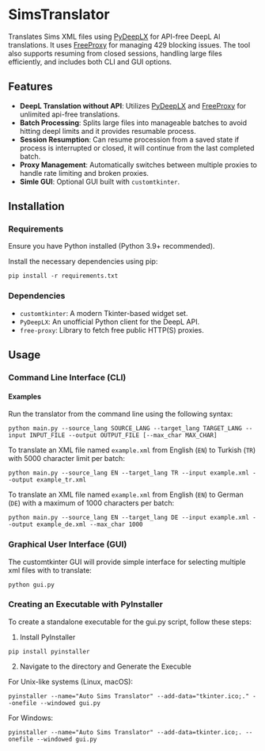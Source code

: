 # SimsTranslator

Translates Sims XML files using [PyDeepLX](https://github.com/OwO-Network/PyDeepLX) for API-free DeepL AI translations. It uses [FreeProxy](https://github.com/jundymek/free-proxy) for managing 429 blocking issues. The tool also supports resuming from closed sessions, handling large files efficiently, and includes both CLI and GUI options.

## Features

- **DeepL Translation without API**: Utilizes [PyDeepLX](https://github.com/OwO-Network/PyDeepLX) and [FreeProxy](https://github.com/jundymek/free-proxy) for unlimited api-free translations.
- **Batch Processing**: Splits large files into manageable batches to avoid hitting deepl limits and it provides resumable process.
- **Session Resumption**: Can resume procession from a saved state if process is interrupted or closed, it will continue from the last completed batch.
- **Proxy Management**: Automatically switches between multiple proxies to handle rate limiting and broken proxies.
- **Simle GUI**: Optional GUI built with `customtkinter`.

## Installation

### Requirements

Ensure you have Python installed (Python 3.9+ recommended).

Install the necessary dependencies using pip:

```
pip install -r requirements.txt
```

### Dependencies

- `customtkinter`: A modern Tkinter-based widget set.
- `PyDeepLX`: An unofficial Python client for the DeepL API.
- `free-proxy`: Library to fetch free public HTTP(S) proxies.

## Usage

### Command Line Interface (CLI)

#### Examples

Run the translator from the command line using the following syntax:

```
python main.py --source_lang SOURCE_LANG --target_lang TARGET_LANG --input INPUT_FILE --output OUTPUT_FILE [--max_char MAX_CHAR]
```

To translate an XML file named `example.xml` from English (`EN`) to Turkish (`TR`) with 5000 character limit per batch:

```
python main.py --source_lang EN --target_lang TR --input example.xml --output example_tr.xml
```

To translate an XML file named `example.xml` from English (`EN`) to German (`DE`) with a maximum of 1000 characters per batch:

```
python main.py --source_lang EN --target_lang DE --input example.xml --output example_de.xml --max_char 1000
```

### Graphical User Interface (GUI)

The customtkinter GUI will provide simple interface for selecting multiple xml files with to translate:

```
python gui.py
```

### Creating an Executable with PyInstaller

To create a standalone executable for the gui.py script, follow these steps:

1. Install PyInstaller

```
pip install pyinstaller
```

2. Navigate to the directory and Generate the Execuble

For Unix-like systems (Linux, macOS):

```
pyinstaller --name="Auto Sims Translator" --add-data="tkinter.ico;." --onefile --windowed gui.py
```

For Windows:

```
pyinstaller --name="Auto Sims Translator" --add-data=tkinter.ico;. --onefile --windowed gui.py
```


